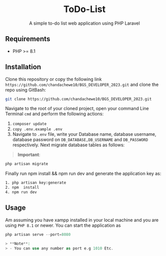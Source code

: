 <h1 align="center">ToDo-List</h1>

<p align="center">
A simple to-do list web application using PHP Laravel
</p>


## Requirements

- PHP >= 8.1

## Installation

Clone this repository or copy the following link `https://github.com/chandachewe10/BGS_DEVELOPER_2023.git` and clone the repo using GitBash:

```bash
git clone https://github.com/chandachewe10/BGS_DEVELOPER_2023.git
```

Navigate to the root of your cloned project, open your command Line Terminal `cmd` and perform the following actions:

1. `composer update`
2. `copy .env.example .env`
3. Navigate to `.env` file, write your Database name, database username, database password on `DB_DATABASE,DB_USERNAME` and `DB_PASSWORD` respectively. Next migrate database tables as follows:    
 
>  **Important**: 

```php
php artisan migrate
```

Finally run npm install && npm run dev and generate the application key as:

```bash
1. php artisan key:generate 
2. npm  install
4. npm run dev
```

## Usage

Am assuming you have xampp installed in your local machine and you are using `PHP 8.1` or newer. You can start the application as

```php
php artisan serve --port=8080

> **Note**:
> - You can use any number as port e.g 1010 Etc.
 


```

